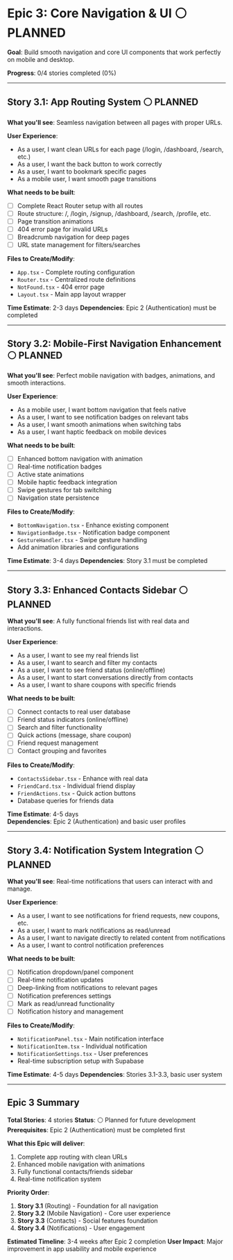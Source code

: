 # Epic 3: Core Navigation & UI ⚪ PLANNED

**Goal**: Build smooth navigation and core UI components that work perfectly on mobile and desktop.

**Progress**: 0/4 stories completed (0%) 

---

## Story 3.1: App Routing System ⚪ PLANNED
**What you'll see**: Seamless navigation between all pages with proper URLs.

**User Experience**:
- As a user, I want clean URLs for each page (/login, /dashboard, /search, etc.)
- As a user, I want the back button to work correctly
- As a user, I want to bookmark specific pages
- As a mobile user, I want smooth page transitions

**What needs to be built**:
- [ ] Complete React Router setup with all routes
- [ ] Route structure: /, /login, /signup, /dashboard, /search, /profile, etc.
- [ ] Page transition animations
- [ ] 404 error page for invalid URLs
- [ ] Breadcrumb navigation for deep pages
- [ ] URL state management for filters/searches

**Files to Create/Modify**:
- `App.tsx` - Complete routing configuration
- `Router.tsx` - Centralized route definitions  
- `NotFound.tsx` - 404 error page
- `Layout.tsx` - Main app layout wrapper

**Time Estimate**: 2-3 days
**Dependencies**: Epic 2 (Authentication) must be completed

---

## Story 3.2: Mobile-First Navigation Enhancement ⚪ PLANNED
**What you'll see**: Perfect mobile navigation with badges, animations, and smooth interactions.

**User Experience**:
- As a mobile user, I want bottom navigation that feels native
- As a user, I want to see notification badges on relevant tabs
- As a user, I want smooth animations when switching tabs
- As a user, I want haptic feedback on mobile devices

**What needs to be built**:
- [ ] Enhanced bottom navigation with animation
- [ ] Real-time notification badges
- [ ] Active state animations
- [ ] Mobile haptic feedback integration
- [ ] Swipe gestures for tab switching
- [ ] Navigation state persistence

**Files to Create/Modify**:
- `BottomNavigation.tsx` - Enhance existing component
- `NavigationBadge.tsx` - Notification badge component
- `GestureHandler.tsx` - Swipe gesture handling
- Add animation libraries and configurations

**Time Estimate**: 3-4 days
**Dependencies**: Story 3.1 must be completed

---

## Story 3.3: Enhanced Contacts Sidebar ⚪ PLANNED
**What you'll see**: A fully functional friends list with real data and interactions.

**User Experience**:
- As a user, I want to see my real friends list
- As a user, I want to search and filter my contacts
- As a user, I want to see friend status (online/offline)
- As a user, I want to start conversations directly from contacts
- As a user, I want to share coupons with specific friends

**What needs to be built**:
- [ ] Connect contacts to real user database
- [ ] Friend status indicators (online/offline)
- [ ] Search and filter functionality
- [ ] Quick actions (message, share coupon)
- [ ] Friend request management
- [ ] Contact grouping and favorites

**Files to Create/Modify**:
- `ContactsSidebar.tsx` - Enhance with real data
- `FriendCard.tsx` - Individual friend display
- `FriendActions.tsx` - Quick action buttons
- Database queries for friends data

**Time Estimate**: 4-5 days  
**Dependencies**: Epic 2 (Authentication) and basic user profiles

---

## Story 3.4: Notification System Integration ⚪ PLANNED
**What you'll see**: Real-time notifications that users can interact with and manage.

**User Experience**:
- As a user, I want to see notifications for friend requests, new coupons, etc.
- As a user, I want to mark notifications as read/unread
- As a user, I want to navigate directly to related content from notifications
- As a user, I want to control notification preferences

**What needs to be built**:
- [ ] Notification dropdown/panel component
- [ ] Real-time notification updates
- [ ] Deep-linking from notifications to relevant pages
- [ ] Notification preferences settings
- [ ] Mark as read/unread functionality
- [ ] Notification history and management

**Files to Create/Modify**:
- `NotificationPanel.tsx` - Main notification interface
- `NotificationItem.tsx` - Individual notification
- `NotificationSettings.tsx` - User preferences
- Real-time subscription setup with Supabase

**Time Estimate**: 4-5 days
**Dependencies**: Stories 3.1-3.3, basic user system

---

## Epic 3 Summary

**Total Stories**: 4 stories
**Status**: ⚪ Planned for future development
**Prerequisites**: Epic 2 (Authentication) must be completed first

**What this Epic will deliver**:
1. Complete app routing with clean URLs
2. Enhanced mobile navigation with animations
3. Fully functional contacts/friends sidebar
4. Real-time notification system

**Priority Order**:
1. **Story 3.1** (Routing) - Foundation for all navigation
2. **Story 3.2** (Mobile Navigation) - Core user experience
3. **Story 3.3** (Contacts) - Social features foundation  
4. **Story 3.4** (Notifications) - User engagement

**Estimated Timeline**: 3-4 weeks after Epic 2 completion
**User Impact**: Major improvement in app usability and mobile experience